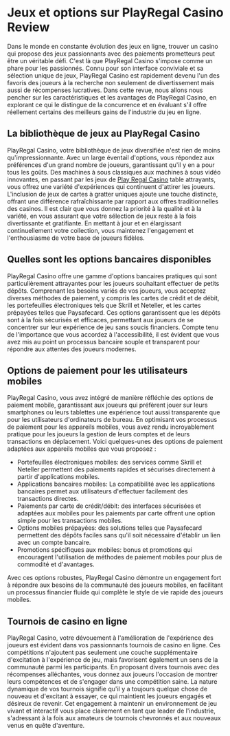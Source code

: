 <h1>Jeux et options sur PlayRegal Casino Review</h1>
<p>Dans le monde en constante &eacute;volution des jeux en ligne, trouver un casino qui propose des jeux passionnants avec des paiements prometteurs peut &ecirc;tre un v&eacute;ritable d&eacute;fi. C'est l&agrave; que PlayRegal Casino s'impose comme un phare pour les passionn&eacute;s. Connu pour son interface conviviale et sa s&eacute;lection unique de jeux, PlayRegal Casino est rapidement devenu l'un des favoris des joueurs &agrave; la recherche non seulement de divertissement mais aussi de r&eacute;compenses lucratives. Dans cette revue, nous allons nous pencher sur les caract&eacute;ristiques et les avantages de PlayRegal Casino, en explorant ce qui le distingue de la concurrence et en &eacute;valuant s'il offre r&eacute;ellement certains des meilleurs gains de l'industrie du jeu en ligne.</p>
<h2>La biblioth&egrave;que de jeux au PlayRegal Casino</h2>
<p>PlayRegal Casino, votre biblioth&egrave;que de jeux diversifi&eacute;e n'est rien de moins qu'impressionnante. Avec un large &eacute;ventail d'options, vous r&eacute;pondez aux pr&eacute;f&eacute;rences d'un grand nombre de joueurs, garantissant qu'il y en a pour tous les go&ucirc;ts. Des machines &agrave; sous classiques aux machines &agrave; sous vid&eacute;o innovantes, en passant par les jeux de <a href="https://gratowin.org/play-regal/"><u>Play Regal Casino</u></a> table attrayants, vous offrez une vari&eacute;t&eacute; d'exp&eacute;riences qui continuent d'attirer les joueurs. L'inclusion de jeux de cartes &agrave; gratter uniques ajoute une touche distincte, offrant une diff&eacute;rence rafra&icirc;chissante par rapport aux offres traditionnelles des casinos. Il est clair que vous donnez la priorit&eacute; &agrave; la qualit&eacute; et &agrave; la vari&eacute;t&eacute;, en vous assurant que votre s&eacute;lection de jeux reste &agrave; la fois divertissante et gratifiante. En mettant &agrave; jour et en &eacute;largissant continuellement votre collection, vous maintenez l'engagement et l'enthousiasme de votre base de joueurs fid&egrave;les.</p>
<h2>Quelles sont les options bancaires disponibles</h2>
<p>PlayRegal Casino offre une gamme d'options bancaires pratiques qui sont particuli&egrave;rement attrayantes pour les joueurs souhaitant effectuer de petits d&eacute;p&ocirc;ts. Comprenant les besoins vari&eacute;s de vos joueurs, vous acceptez diverses m&eacute;thodes de paiement, y compris les cartes de cr&eacute;dit et de d&eacute;bit, les portefeuilles &eacute;lectroniques tels que Skrill et Neteller, et les cartes pr&eacute;pay&eacute;es telles que Paysafecard. Ces options garantissent que les d&eacute;p&ocirc;ts sont &agrave; la fois s&eacute;curis&eacute;s et efficaces, permettant aux joueurs de se concentrer sur leur exp&eacute;rience de jeu sans soucis financiers. Compte tenu de l'importance que vous accordez &agrave; l'accessibilit&eacute;, il est &eacute;vident que vous avez mis au point un processus bancaire souple et transparent pour r&eacute;pondre aux attentes des joueurs modernes.</p>
<h2>Options de paiement pour les utilisateurs mobiles</h2>
<p>PlayRegal Casino, vous avez int&eacute;gr&eacute; de mani&egrave;re r&eacute;fl&eacute;chie des options de paiement mobile, garantissant aux joueurs qui pr&eacute;f&egrave;rent jouer sur leurs smartphones ou leurs tablettes une exp&eacute;rience tout aussi transparente que pour les utilisateurs d'ordinateurs de bureau. En optimisant vos processus de paiement pour les appareils mobiles, vous avez rendu incroyablement pratique pour les joueurs la gestion de leurs comptes et de leurs transactions en d&eacute;placement. Voici quelques-unes des options de paiement adapt&eacute;es aux appareils mobiles que vous proposez :</p>
<ul>
<li>Portefeuilles &eacute;lectroniques mobiles: des services comme Skrill et Neteller permettent des paiements rapides et s&eacute;curis&eacute;s directement &agrave; partir d'applications mobiles.</li>
<li>Applications bancaires mobiles: La compatibilit&eacute; avec les applications bancaires permet aux utilisateurs d'effectuer facilement des transactions directes.</li>
<li>Paiements par carte de cr&eacute;dit/d&eacute;bit: des interfaces s&eacute;curis&eacute;es et adapt&eacute;es aux mobiles pour les paiements par carte offrent une option simple pour les transactions mobiles.</li>
<li>Options mobiles pr&eacute;pay&eacute;es: des solutions telles que Paysafecard permettent des d&eacute;p&ocirc;ts faciles sans qu'il soit n&eacute;cessaire d'&eacute;tablir un lien avec un compte bancaire.</li>
<li>Promotions sp&eacute;cifiques aux mobiles: bonus et promotions qui encouragent l'utilisation de m&eacute;thodes de paiement mobiles pour plus de commodit&eacute; et d'avantages.</li>
</ul>
<p>Avec ces options robustes, PlayRegal Casino d&eacute;montre un engagement fort &agrave; r&eacute;pondre aux besoins de la communaut&eacute; des joueurs mobiles, en facilitant un processus financier fluide qui compl&egrave;te le style de vie rapide des joueurs mobiles.</p>
<h2>Tournois de casino en ligne</h2>
<p>PlayRegal Casino, votre d&eacute;vouement &agrave; l'am&eacute;lioration de l'exp&eacute;rience des joueurs est &eacute;vident dans vos passionnants tournois de casino en ligne. Ces comp&eacute;titions n'ajoutent pas seulement une couche suppl&eacute;mentaire d'excitation &agrave; l'exp&eacute;rience de jeu, mais favorisent &eacute;galement un sens de la communaut&eacute; parmi les participants. En proposant divers tournois avec des r&eacute;compenses all&eacute;chantes, vous donnez aux joueurs l'occasion de montrer leurs comp&eacute;tences et de s'engager dans une comp&eacute;tition saine. La nature dynamique de vos tournois signifie qu'il y a toujours quelque chose de nouveau et d'excitant &agrave; essayer, ce qui maintient les joueurs engag&eacute;s et d&eacute;sireux de revenir. Cet engagement &agrave; maintenir un environnement de jeu vivant et interactif vous place clairement en tant que leader de l'industrie, s'adressant &agrave; la fois aux amateurs de tournois chevronn&eacute;s et aux nouveaux venus en qu&ecirc;te d'aventure.</p>
